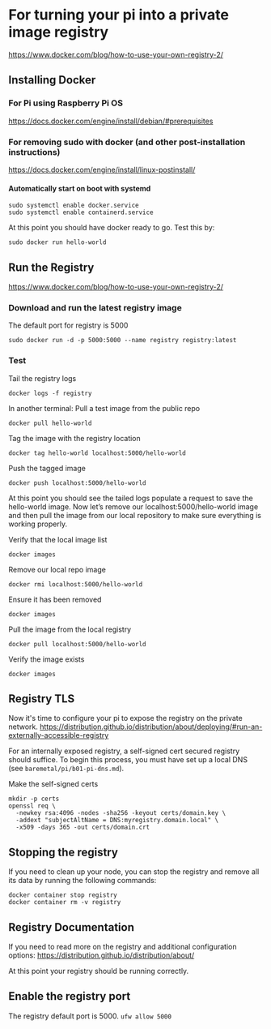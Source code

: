 # For turning your pi into a private image registry
https://www.docker.com/blog/how-to-use-your-own-registry-2/

## Installing Docker
### For Pi using Raspberry Pi OS
https://docs.docker.com/engine/install/debian/#prerequisites

### For removing sudo with docker (and other post-installation instructions)
https://docs.docker.com/engine/install/linux-postinstall/

#### Automatically start on boot with systemd
```
sudo systemctl enable docker.service
sudo systemctl enable containerd.service
```

At this point you should have docker ready to go. Test this by:
```
sudo docker run hello-world
```

## Run the Registry
https://www.docker.com/blog/how-to-use-your-own-registry-2/

### Download and run the latest registry image
The default port for registry is 5000
```
sudo docker run -d -p 5000:5000 --name registry registry:latest
```

### Test
Tail the registry logs
```
docker logs -f registry
```

In another terminal:
Pull a test image from the public repo
```
docker pull hello-world
```

Tag the image with the registry location
```
docker tag hello-world localhost:5000/hello-world
```

Push the tagged image
```
docker push localhost:5000/hello-world
```

At this point you should see the tailed logs populate a request to save the hello-world image. Now let’s remove our localhost:5000/hello-world image and then pull the image from our local repository to make sure everything is working properly.

Verify that the local image list
```
docker images
```

Remove our local repo image
```
docker rmi localhost:5000/hello-world
```

Ensure it has been removed
```
docker images
```

Pull the image from the local registry
```
docker pull localhost:5000/hello-world
```

Verify the image exists
```
docker images
```

## Registry TLS
Now it's time to configure your pi to expose the registry on the private network.
https://distribution.github.io/distribution/about/deploying/#run-an-externally-accessible-registry

For an internally exposed registry, a self-signed cert secured registry should suffice. To begin this process, you must have set up a local DNS (see `baremetal/pi/b01-pi-dns.md`).

Make the self-signed certs
```
mkdir -p certs
openssl req \
  -newkey rsa:4096 -nodes -sha256 -keyout certs/domain.key \
  -addext "subjectAltName = DNS:myregistry.domain.local" \
  -x509 -days 365 -out certs/domain.crt
```

## Stopping the registry
If you need to clean up your node, you can stop the registry and remove all its data by running the following commands:
```
docker container stop registry
docker container rm -v registry
```

## Registry Documentation
If you need to read more on the registry and additional configuration options:
https://distribution.github.io/distribution/about/

At this point your registry should be running correctly.

## Enable the registry port
The registry default port is 5000.
`ufw allow 5000`